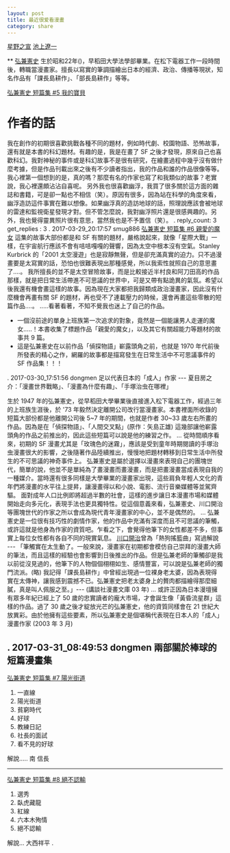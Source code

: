 ```yaml
---
layout: post
title: 最近很爱看漫畫
category: share
---
```

[星野之宣](http://tw.ikanman.com/author/81/)
[池上遼一](http://tw.ikanman.com/author/82/)

** [弘兼憲史](http://tw.ikanman.com/author/3231/)
生於昭和22年()，早稻田大學法學部畢業。在松下電器工作一段時間後，轉職當漫畫家。擅長以寫實的筆調描繪出日本的經濟、政治、傳播等現狀，知名作品有「課長島耕作」、「部長島耕作」等等。

[弘兼憲史 短篇集 #5 我的寶貝](http://tw.ikanman.com/comic/1220/11258.html)
# 作者的話
我在創作的初期很喜歡挑戰各種不同的題材，例如時代劇、校園物語、恐怖故事，還有就是本書的科幻題材。有趣的是，我是在畫了 SF 之後才發現，原來自己也喜歡科幻。我對神秘的事件或是科幻故事不是很有研究，在繪畫過程中幾乎沒有做什麼考據，但是作品刊載出來之後有不少讀者指出，我的作品和誰的作品很像等等。我心裡第一個想到的是，真的嗎？那麼有名的作家也寫了和我類似的故事？老實說，我心裡還頗沾沾自喜呢。
另外我也很喜歡幽浮，我買了很多關於這方面的雜誌和書籍，可是卻一點也不相信（笑）。原因有很多，因為站在科學的角度來看，幽浮造訪這件事實在難以想像。如果幽浮真的造訪地球的話，照理說應該會被地球的雷達和監視衛星發現才對。但不管怎麼說，我對幽浮照片還是很感興趣的。另外，我也覺得靈異照片很有意思，當然我也是不予置信（笑）。
.
reply_count: 3
get_replies : 3
.
2017-03-29_20:17:57 smug886
[弘兼憲史 短篇集 #6 親愛的魔女](http://tw.ikanman.com/comic/1220/11259.html#p=1)
這集的故事大部份都是和 SF 有關的題材，嚴格說起來，就像「星際大戰」一樣，在宇宙航行應該不會有咭咭嘎嘎的聲響，因為太空中根本沒有空氣。Stanley Kurbrick 的「2001 太空漫遊」也是寂靜無聲，但是卻充滿真實的迫力。只不過漫畫要是太寫實的話，恐怕也很難表現出那種感覺，所以我索性就照自己的意思畫了....。
我所擅長的並不是太空冒險故事，而是比較接近半村良和阿刀田高的作品那樣，就是把日常生活帶進不可思議的世界中，可是又帶有點詭異的氣氛。希望以後我還有機會畫這樣的故事。因為現在大家都把我歸類成政治漫畫家，因此沒有什麼機會再畫有關 SF 的題材，再也受不了連載壓力的時候，還會再畫這些零散的短篇作品....。
.....看著看著，不知不覺我也迷上了自己的作品。

* 一個沒前途的單身上班族第一次追求的對象，竟然是一個能讓男人走運的魔女.....！本書收集了標題作品「親愛的魔女」，以及其它有關超能力等題材的故事共 9 篇。
* 這是弘兼憲史在以前作品「偵探物語」嶄露頭角之前，也就是 1970 年代前後所發表的精心之作，網羅的故事都是描寫發生在日常生活中不可思議事件的 SF 作品集！！！

.
2017-03-30_17:51:56 dongmen
足以代表日本的「成人」作家 --- 夏目房之介：「漫畫世界戰略」、「漫畫為什麼有趣」、「手塚治虫在哪裡」

 生於 1947 年的弘兼憲史，從早稻田大學畢業後直接進入松下電器工作，經過三年的上班族生涯後，於 '73 年毅然決定離開公司改行當漫畫家。本書裡面所收錄的短篇大部份都是他離開公司後 5~7 年的期間，也就是作者 30~33 歲左右所畫的作品。因為是在「偵探物語」、「人間交叉點」(原作：矢島正雄) 這幾部讓他嶄露頭角的作品之前推出的，因此這些短篇可以說是他的練習之作。
 ...
 從時間順序看來，初期的 SF 漫畫尤其是「玫瑰色的迷霧」，應該是受到童年時期閱讀的手塚治虫漫畫很大的影響，之後隨著作品陸續推出，慢慢地把題材轉移到日常生活中所發生的不可思議的神奇事件上。
 弘兼憲史是屬於選擇以漫畫來表現自己的團塊世代，簡單的說，他並不是單純為了畫漫畫而畫漫畫，而是把畫漫畫當成表現自我的一種媒介。當時還有很多同樣是大學畢業的漫畫家出現，這些肩負年輕人文化的青年們將漫畫的水平往上提昇，讓漫畫得以和小說、電影、流行音樂媒體等並駕齊驅。
 面對成年人口比例即將超過半數的社會，這樣的進步讓日本漫畫市場和媒體開始走向多元化，表現手法也更具獨特性。從這個意義來看，弘兼憲史、川口開治等團塊世代的作家之所以會成為現代青年漫畫家的中心，並不是偶然的。
 ...
 弘兼憲史是一位很有技巧性的劇情作家，他的作品中充滿有深度而且不可思議的筆觸，或許這就是他身為作家的資質吧。乍看之下，會覺得他筆下的女性都差不多，但事實上每位女性都有各自不同的現實氣息。
 [川口開治](https://zh.wikipedia.org/wiki/%E5%B7%9D%E5%8F%A3%E9%96%8B%E6%B2%BB)曾為「熱狗搖籃曲」寫過解說 --- 「筆觸實在太生動了。一般來說，漫畫家在初期都會模仿自己崇拜的漫畫大師的筆法，而且這樣的經驗也會影響到日後推出的作品。但是弘兼老師的筆觸卻是我以前從沒見過的，他筆下的人物個個栩栩如生、感情豐富，可以說是弘兼老師的獨門流派。(略) 我記得「課長島耕作」中曾經出現過一位裸身老太婆，因為表現得實在太傳神，讓我感到震撼不已。弘兼憲史把老太婆身上的贅肉都描繪得那麼細膩，真是叫人佩服之至。」--- (講談社漫畫文庫 03 年)
 ...
 或許正因為日本漫壇擁有眾多年紀已經上了 50 歲的忠實讀者的龐大市場，才會誕生像「黃昏流星群」這樣的作品。過了 30 歲之後才綻放光芒的弘兼憲史，他的資質同樣會在 21 世紀大放異彩。由於他擁有這些要素，所以弘兼憲史是個堪稱代表現在日本人的「成人」漫畫作家 (2003 年 3 月)
 
 
.
2017-03-31_08:49:53 dongmen
兩部關於棒球的短篇漫畫集
---

[弘兼憲史 短篇集 #7 陽光街道](http://tw.ikanman.com/comic/1220/11260.html#)

1. 一直線
2. 陽光街道
3. 貧窮時代
4. 好球
5. 教練日記
6. 社長的面試
7. 看不見的好球

解說..... 南 信長

---

[弘兼憲史 短篇集 #8 絕不認輸](http://tw.ikanman.com/comic/1220/11261.html#)

1. 選秀
2. 臥虎藏龍
3. 紅線
4. 六本木殉情
5. 絕不認輸

解說... 大西祥平
.
